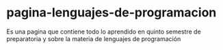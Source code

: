 # pagina-lenguajes-de-programacion
Es una pagina que contiene todo lo aprendido en quinto semestre de preparatoria y sobre la materia de lenguajes de programación 
